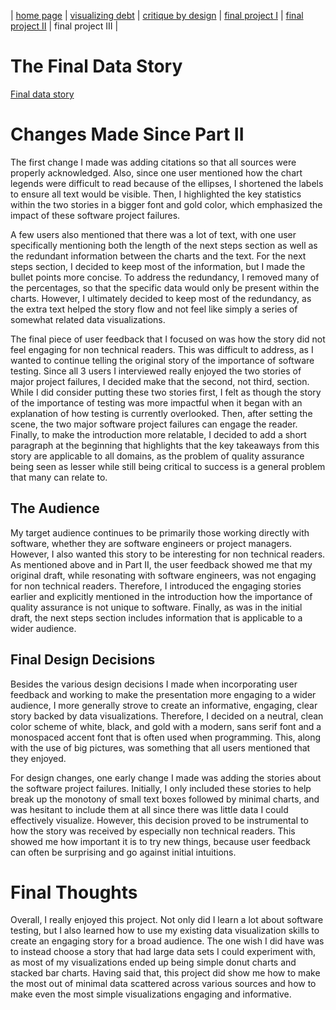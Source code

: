 | [home page](README.md) | [visualizing debt](visualizing-government-debt) | [critique by design](critique-by-design) | [final project I](final-project-part-one) | [final project II](final-project-part-two) | final project III |

# The Final Data Story
[Final data story](https://carnegiemellon.shorthandstories.com/c7d0a194-21f9-4cf8-a40d-0eb489e14d6c/)

# Changes Made Since Part II

The first change I made was adding citations so that all sources were properly acknowledged. Also, since one user mentioned how the chart legends were difficult to read because of the ellipses, I shortened the labels to ensure all text would be visible. Then, I highlighted the key statistics within the two stories in a bigger font and gold color, which emphasized the impact of these software project failures. 

A few users also mentioned that there was a lot of text, with one user specifically mentioning both the length of the next steps section as well as the redundant information between the charts and the text. For the next steps section, I decided to keep most of the information, but I made the bullet points more concise. To address the redundancy, I removed many of the percentages, so that the specific data would only be present within the charts. However, I ultimately decided to keep most of the redundancy, as the extra text helped the story flow and not feel like simply a series of somewhat related data visualizations. 

The final piece of user feedback that I focused on was how the story did not feel engaging for non technical readers. This was difficult to address, as I wanted to continue telling the original story of the importance of software testing. Since all 3 users I interviewed really enjoyed the two stories of major project failures, I decided make that the second, not third, section. While I did consider putting these two stories first, I felt as though the story of the importance of testing was more impactful when it began with an explanation of how testing is currently overlooked. Then, after setting the scene, the two major software project failures can engage the reader. Finally, to make the introduction more relatable, I decided to add a short paragraph at the beginning that highlights that the key takeaways from this story are applicable to all domains, as the problem of quality assurance being seen as lesser while still being critical to success is a general problem that many can relate to. 


## The Audience
My target audience continues to be primarily those working directly with software, whether they are software engineers or project managers. However, I also wanted this story to be interesting for non technical readers. As mentioned above and in Part II, the user feedback showed me that my original draft, while resonating with software engineers, was not engaging for non technical readers. Therefore, I introduced the engaging stories earlier and explicitly mentioned in the introduction how the importance of quality assurance is not unique to software. Finally, as was in the initial draft, the next steps section includes information that is applicable to a wider audience.


## Final Design Decisions
Besides the various design decisions I made when incorporating user feedback and working to make the presentation more engaging to a wider audience, I more generally strove to create an informative, engaging, clear story backed by data visualizations. Therefore, I decided on a neutral, clean color scheme of white, black, and gold with a modern, sans serif font and a monospaced accent font that is often used when programming. This, along with the use of big pictures, was something that all users mentioned that they enjoyed. 

For design changes, one early change I made was adding the stories about the software project failures. Initially, I only included these stories to help break up the monotony of small text boxes followed by minimal charts, and was hesitant to include them at all since there was little data I could effectively visualize. However, this decision proved to be instrumental to how the story was received by especially non technical readers. This showed me how important it is to try new things, because user feedback can often be surprising and go against initial intuitions. 


# Final Thoughts
Overall, I really enjoyed this project. Not only did I learn a lot about software testing, but I also learned how to use my existing data visualization skills to create an engaging story for a broad audience. The one wish I did have was to instead choose a story that had large data sets I could experiment with, as most of my visualizations ended up being simple donut charts and stacked bar charts. Having said that, this project did show me how to make the most out of minimal data scattered across various sources and how to make even the most simple visualizations engaging and informative. 


<script src="https://carnegiemellon.shorthandstories.com/c7d0a194-21f9-4cf8-a40d-0eb489e14d6c/embed.js"></script>